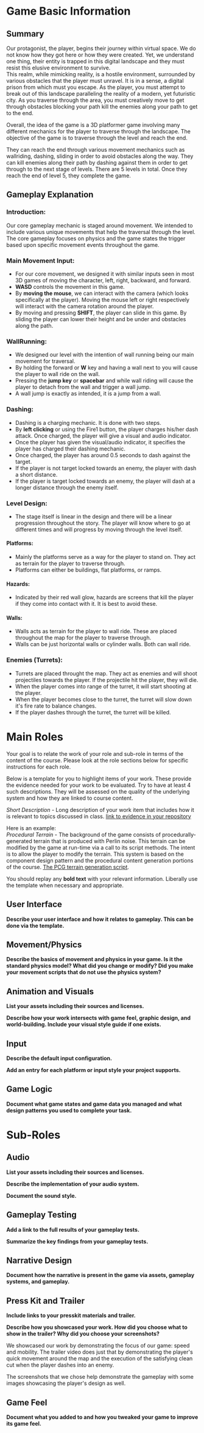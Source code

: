 # Game Basic Information #

## Summary ##

Our protagonist, the player, begins their journey within virtual space. 
We do not know how they got here or how they were created. 
Yet, we understand one thing, their entity is trapped in this digital landscape and they must resist this elusive environment to survive.  
This realm, while mimicking reality, is a hostile environment, surrounded by various obstacles that the player must unravel. 
It is in a sense, a digital prison from which must you escape. 
As the player, you must attempt to break out of this landscape paralleling the reality of a modern, yet futuristic city. 
As you traverse through the area, you must creatively move to get through obstacles blocking your path kill the enemies along your path to get to the end.

Overall, the idea of the game is a 3D platformer game involving many different mechanics for the player to traverse through the landscape. The objective of the game is to traverse through the level and reach the end. 

They can reach the end through various movement mechanics such as wallriding, dashing, sliding in order to avoid obstacles along the way.
They can kill enemies along their path by dashing against them in order to get through to the next stage of levels. There are 5 levels in total. Once they reach the end of level 5, they complete the game. 

## Gameplay Explanation ##

### Introduction: 
Our core gameplay mechanic is staged around movement. We intended to include various unique movements that help the traversal through the level. The core gameplay focuses on physics and the game states the trigger based upon specific movement events throughout the game. 

### Main Movement Input: 
- For our core movement, we designed it with similar inputs seen in most 3D games of moving the character, left, right, backward, and forward. 
- **WASD** controls the movement in this game. 
- By **moving the mouse**, we can interact with the camera (which looks specifically at the player). Moving the mouse left or right respectively will interact with the camera rotation around the player. 
- By moving and pressing **SHIFT**, the player can slide in this game. By sliding the player can lower their height and be under and obstacles along the path. 

### WallRunning: 
- We designed our level with the intention of wall running being our main movement for traversal. 
- By holding the forward or **W** key and having a wall next to you will cause the player to wall ride on the wall. 
- Pressing the **jump key** or **spacebar** and while wall riding will cause the player to detach from the wall and trigger a wall jump. 
- A wall jump is exactly as intended, it is a jump from a wall. 

### Dashing: 
- Dashing is a charging mechanic. It is done with two steps. 
- By **left clicking** or using the Fire1 button, the player charges his/her dash attack. Once charged, the player will give a visual and audio indicator. 
- Once the player has given the visual/audio indicator, it specifies the player has charged their dashing mechanic. 
- Once charged, the player has around 0.5 seconds to dash against the target. 
- If the player is not target locked towards an enemy, the player with dash a short distance. 
- If the player is target locked towards an enemy, the player will dash at a longer distance through the enemy itself. 

### Level Design: 
- The stage itself is linear in the design and there will be a linear progression throughout the story. The player will know where to go at different times and will progress by moving through the level itself. 

#### Platforms: 
- Mainly the platforms serve as a way for the player to stand on. They act as terrain for the player to traverse through. 
- Platforms can either be buildings, flat platforms, or ramps. 

#### Hazards: 
- Indicated by their red wall glow, hazards are screens that kill the player if they come into contact with it. It is best to avoid these. 
 
#### Walls: 
- Walls acts as terrain for the player to wall ride. These are placed throughout the map for the player to traverse through. 
- Walls can be just horizontal walls or cylinder walls. Both can wall ride. 

### Enemies (Turrets): 
- Turrets are placed throught the map. They act as enemies and will shoot projectiles towards the player. If the projectile hit the player, they will die. 
- When the player comes into range of the turret, it will start shooting at the player. 
- When the player becomes close to the turret, the turret will slow down it's fire rate to balance changes. 
- If the player dashes through the turret, the turret will be killed. 

# Main Roles #

Your goal is to relate the work of your role and sub-role in terms of the content of the course. Please look at the role sections below for specific instructions for each role.

Below is a template for you to highlight items of your work. These provide the evidence needed for your work to be evaluated. Try to have at least 4 such descriptions. They will be assessed on the quality of the underlying system and how they are linked to course content. 

*Short Description* - Long description of your work item that includes how it is relevant to topics discussed in class. [link to evidence in your repository](https://github.com/dr-jam/ECS189L/edit/project-description/ProjectDocumentTemplate.md)

Here is an example:  
*Procedural Terrain* - The background of the game consists of procedurally-generated terrain that is produced with Perlin noise. This terrain can be modified by the game at run-time via a call to its script methods. The intent is to allow the player to modify the terrain. This system is based on the component design pattern and the procedural content generation portions of the course. [The PCG terrain generation script](https://github.com/dr-jam/CameraControlExercise/blob/513b927e87fc686fe627bf7d4ff6ff841cf34e9f/Obscura/Assets/Scripts/TerrainGenerator.cs#L6).

You should replay any **bold text** with your relevant information. Liberally use the template when necessary and appropriate.

## User Interface

**Describe your user interface and how it relates to gameplay. This can be done via the template.**

## Movement/Physics

**Describe the basics of movement and physics in your game. Is it the standard physics model? What did you change or modify? Did you make your movement scripts that do not use the physics system?**

## Animation and Visuals

**List your assets including their sources and licenses.**

**Describe how your work intersects with game feel, graphic design, and world-building. Include your visual style guide if one exists.**

## Input

**Describe the default input configuration.**

**Add an entry for each platform or input style your project supports.**

## Game Logic

**Document what game states and game data you managed and what design patterns you used to complete your task.**

# Sub-Roles

## Audio

**List your assets including their sources and licenses.**

**Describe the implementation of your audio system.**

**Document the sound style.** 

## Gameplay Testing

**Add a link to the full results of your gameplay tests.**

**Summarize the key findings from your gameplay tests.**

## Narrative Design

**Document how the narrative is present in the game via assets, gameplay systems, and gameplay.** 

## Press Kit and Trailer

**Include links to your presskit materials and trailer.**

**Describe how you showcased your work. How did you choose what to show in the trailer? Why did you choose your screenshots?**

We showcased our work by demonstrating the focus of our game: speed and mobility. The trailer video does just that by demonstrating the player's quick movement around the map and the execution of the satisfying clean cut when the player dashes into an enemy. 

The screenshots that we chose help demonstrate the gameplay with some images showcasing the player's design as well.

## Game Feel

**Document what you added to and how you tweaked your game to improve its game feel.**
